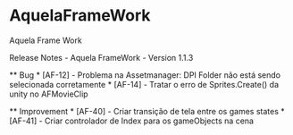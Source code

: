 AquelaFrameWork
===============

Aquela Frame Work

Release Notes - Aquela FrameWork - Version 1.1.3


** Bug
    * [AF-12] - Problema na Assetmanager: DPI Folder não está sendo selecionada corretamente
    * [AF-14] - Tratar o erro de Sprites.Create() da unity no AFMovieClip


** Improvement
    * [AF-40] - Criar transição de tela entre os games states
    * [AF-41] - Criar controlador de Index para os gameObjects na cena
